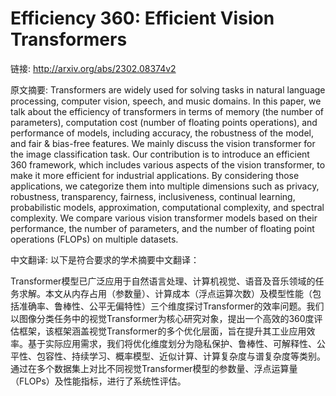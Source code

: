# Efficiency 360: Efficient Vision Transformers

链接: http://arxiv.org/abs/2302.08374v2

原文摘要:
Transformers are widely used for solving tasks in natural language
processing, computer vision, speech, and music domains. In this paper, we talk
about the efficiency of transformers in terms of memory (the number of
parameters), computation cost (number of floating points operations), and
performance of models, including accuracy, the robustness of the model, and
fair \& bias-free features. We mainly discuss the vision transformer for the
image classification task. Our contribution is to introduce an efficient 360
framework, which includes various aspects of the vision transformer, to make it
more efficient for industrial applications. By considering those applications,
we categorize them into multiple dimensions such as privacy, robustness,
transparency, fairness, inclusiveness, continual learning, probabilistic
models, approximation, computational complexity, and spectral complexity. We
compare various vision transformer models based on their performance, the
number of parameters, and the number of floating point operations (FLOPs) on
multiple datasets.

中文翻译:
以下是符合要求的学术摘要中文翻译：

Transformer模型已广泛应用于自然语言处理、计算机视觉、语音及音乐领域的任务求解。本文从内存占用（参数量）、计算成本（浮点运算次数）及模型性能（包括准确率、鲁棒性、公平无偏特性）三个维度探讨Transformer的效率问题。我们以图像分类任务中的视觉Transformer为核心研究对象，提出一个高效的360度评估框架，该框架涵盖视觉Transformer的多个优化层面，旨在提升其工业应用效率。基于实际应用需求，我们将优化维度划分为隐私保护、鲁棒性、可解释性、公平性、包容性、持续学习、概率模型、近似计算、计算复杂度与谱复杂度等类别。通过在多个数据集上对比不同视觉Transformer模型的参数量、浮点运算量（FLOPs）及性能指标，进行了系统性评估。



